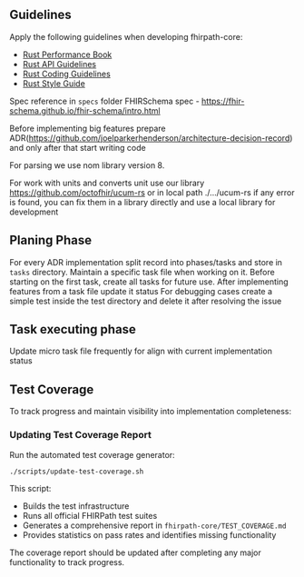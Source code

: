 ## Guidelines

Apply the following guidelines when developing fhirpath-core:
- [Rust Performance Book](https://nnethercote.github.io/perf-book/)
- [Rust API Guidelines](https://rust-lang.github.io/api-guidelines/)
- [Rust Coding Guidelines](https://rust-lang.github.io/rust-clippy/master/index.html)
- [Rust Style Guide](https://rust-lang.github.io/rust-style-guide/)


Spec reference  in `specs` folder
FHIRSchema spec - https://fhir-schema.github.io/fhir-schema/intro.html

Before implementing big features prepare ADR(https://github.com/joelparkerhenderson/architecture-decision-record) and only after that start writing code

For parsing we use nom library version 8.

For work with units and converts unit use our library https://github.com/octofhir/ucum-rs or in local path ./…/ucum-rs if any error is found, you can fix them in a library directly and use a local library for development

## Planing Phase

For every ADR implementation split record into phases/tasks and store in `tasks` directory. Maintain a specific task file when working on it. Before starting on the first task, create all tasks for future use. After implementing features from a task file update it status
For debugging cases create a simple test inside the test directory and delete it after resolving the issue


## Task executing phase
Update micro task file frequently for align with current implementation status


## Test Coverage

To track progress and maintain visibility into implementation completeness:

### Updating Test Coverage Report
Run the automated test coverage generator:
```bash
./scripts/update-test-coverage.sh
```

This script:
- Builds the test infrastructure
- Runs all official FHIRPath test suites
- Generates a comprehensive report in `fhirpath-core/TEST_COVERAGE.md`
- Provides statistics on pass rates and identifies missing functionality

The coverage report should be updated after completing any major functionality to track progress.
